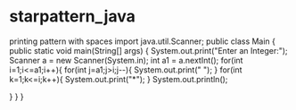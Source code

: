 # starpattern_java
printing pattern with spaces
import java.util.Scanner;
public class Main
{
	public static void main(String[] args) {
	    System.out.print("Enter an Integer:");
	    Scanner a = new Scanner(System.in);
	    int a1 = a.nextInt();
	    for(int i=1;i<=a1;i++){
	        for(int j=a1;j>i;j--){
	            System.out.print(" ");
	        }
	        for(int k=1;k<=i;k++){
	        System.out.print("*");
	        }
	        System.out.println();

}
}
}
